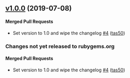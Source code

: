 <!-- usage documentation: https://expeditor.chef.io/docs/reference/changelog/#common-changelog -->
<!-- latest_release 1.0.0 -->
## [v1.0.0](https://github.com/chef/chef-cli/tree/v1.0.0) (2019-07-08)

#### Merged Pull Requests
- Set version to 1.0 and wipe the changelog [#4](https://github.com/chef/chef-cli/pull/4) ([tas50](https://github.com/tas50))
<!-- latest_release -->

<!-- release_rollup -->
### Changes not yet released to rubygems.org

#### Merged Pull Requests
- Set version to 1.0 and wipe the changelog [#4](https://github.com/chef/chef-cli/pull/4) ([tas50](https://github.com/tas50)) <!-- 1.0.0 -->
<!-- release_rollup -->

<!-- latest_stable_release -->
<!-- latest_stable_release -->